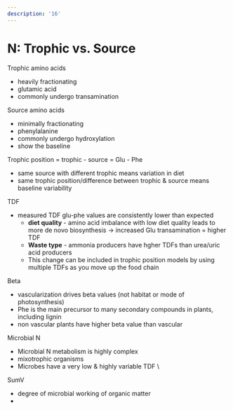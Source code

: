 ```yaml
---
description: '16'
---
```


# N: Trophic vs. Source

Trophic amino acids&#x20;

* heavily fractionating
* glutamic acid
* commonly undergo transamination&#x20;

Source amino acids&#x20;

* minimally fractionating
* phenylalanine&#x20;
* commonly undergo hydroxylation&#x20;
* show the baseline&#x20;

Trophic position = trophic - source = Glu - Phe&#x20;

* same source with different trophic means variation in diet&#x20;
* same trophic position/difference between trophic & source means baseline variability&#x20;

TDF

* measured TDF glu-phe values are consistently lower than expected&#x20;
  * **diet quality** - amino acid imbalance with low diet quality leads to more de novo biosynthesis -> increased Glu transamination = higher TDF&#x20;
  * **Waste type** - ammonia producers have hgher TDFs than urea/uric acid producers&#x20;
  * This change can be included in trophic position models by using multiple TDFs as you move up the food chain&#x20;

Beta&#x20;

* vascularization drives beta values (not habitat or mode of photosynthesis)&#x20;
* Phe is the main precursor to many secondary compounds in plants, including lignin&#x20;
* non vascular plants have higher beta value than vascular&#x20;

Microbial N&#x20;

* Microbial N metabolism is highly complex&#x20;
* mixotrophic organisms&#x20;
* Microbes have a very low & highly variable TDF \\

SumV

* degree of microbial working of organic matter&#x20;
*
